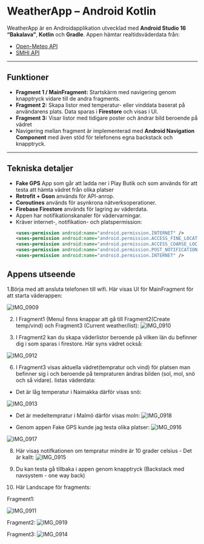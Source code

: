 # WeatherApp – Android Kotlin

WeatherApp är en Androidapplikation utvecklad med **Android Studio 16 “Bakalava”**, **Kotlin** och **Gradle**. Appen hämtar realtidsväderdata från:

- [Open-Meteo API](https://open-meteo.com/en/docs)  
- [SMHI API](https://www.smhi.se/data/sok-oppna-data-i-utforskaren/se-acmf-meteorologiska-observationer-vindhastighet-timvarde)

---

## Funktioner

- **Fragment 1 / MainFragment:** Startskärm med navigering genom knapptryck vidare till de andra fragments.  
- **Fragment 2:** Skapa listor med temperatur- eller vinddata baserat på användarens plats. Data sparas i **Firestore** och visas i UI.  
- **Fragment 3:** Visar listor med tidigare poster och ändrar bild beroende på vädret
- Navigering mellan fragment är implementerad med **Android Navigation Component** med även stöd för telefonens egna backstack och knapptryck.

---

## Tekniska detaljer
- **Fake GPS** App som går att ladda ner i Play Butik och som används för att testa att hämta vädret från olika platser
- **Retrofit + Gson** används för API-anrop.  
- **Coroutines** används för asynkrona nätverksoperationer.  
- **Firebase Firestore** används för lagring av väderdata.  
- Appen har notifikationskanaler för vädervarningar.  
- Kräver internet-, notifikation- och platspermission:  
  ```xml
  <uses-permission android:name="android.permission.INTERNET" />
  <uses-permission android:name="android.permission.ACCESS_FINE_LOCATION" />
  <uses-permission android:name="android.permission.ACCESS_COARSE_LOCATION" />
  <uses-permission android:name="android.permission.POST_NOTIFICATIONS" />
  <uses-permission android:name="android.permission.INTERNET" />

## Appens utseende

1.Börja med att ansluta telefonen till wifi.  Här visas UI för MainFragment för att starta väderappen:

![IMG_0909](https://github.com/user-attachments/assets/073b316a-d144-44ff-9cb5-3ce96c2f6cbd)






2. I Fragment1 (Menu) finns knappar att gå till Fragment2(Create temp/vind) och Fragment3 (Current weather/list):
  ![IMG_0910](https://github.com/user-attachments/assets/0aa7a82f-cef8-4dc7-94bd-ca9a97c9602b)



4. I Fragment2 kan du skapa väderlistor beroende på vilken län du befinner dig i som sparas i firestore. Här syns vädret också:

  ![IMG_0912](https://github.com/user-attachments/assets/14048e47-001b-4471-a69b-43229b2c904f)

6. I Fragment3  visas aktuella vädret(tempratur och vind) för platsen man befinner sig i och beroende på tempraturen ändras bilden (sol, mol, snö och så vidare). listas väderdata:

- Det är låg temperatur i Naimakka därför visas snö:

![IMG_0913](https://github.com/user-attachments/assets/5053837a-7191-4c43-82d0-503d2ae2cb50)

- Det är medeltempratur i Malmö därför visas moln:
  ![IMG_0918](https://github.com/user-attachments/assets/30e5038f-256c-43f9-8079-89746bd80bcd)

  

- Genom appen Fake GPS kunde jag testa olika platser:
![IMG_0916](https://github.com/user-attachments/assets/7e69b335-921b-43a5-958e-35476cafc0e5)

![IMG_0917](https://github.com/user-attachments/assets/edf0974b-42fd-47ad-b9c6-0d0dce865edd)



8. Här visas notifkationen om tempratur mindre är 10 grader celsius - Det är kallt:
   ![IMG_0915](https://github.com/user-attachments/assets/a80e9c64-8a8b-4473-8726-71a647c2dbb7)

    
10. Du kan testa gå tillbaka i appen genom knapptryck (Backstack med navsystem - one way back)
      
12. Här Landscape för fragments:

Fragment1:

![IMG_0911](https://github.com/user-attachments/assets/cad978e1-d006-4052-8d1a-ed5fc0f951af)

Fragment2:
![IMG_0919](https://github.com/user-attachments/assets/8a925f58-9e67-4aeb-8254-919f2f15a409)


Fragment3:
![IMG_0914](https://github.com/user-attachments/assets/0e562f19-4192-47c8-a39e-aa6195520bef)

  



  


